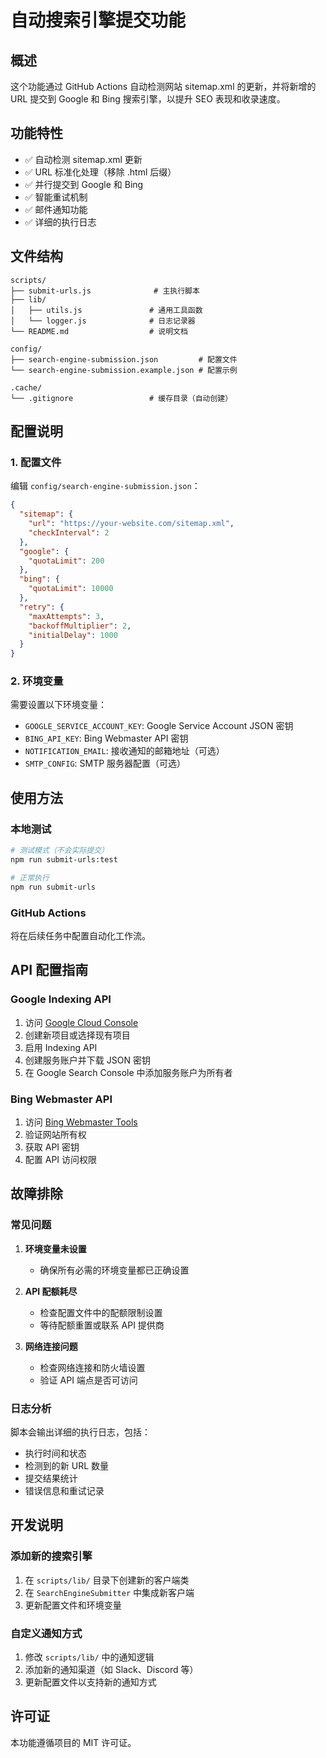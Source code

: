 # 自动搜索引擎提交功能

## 概述

这个功能通过 GitHub Actions 自动检测网站 sitemap.xml 的更新，并将新增的 URL 提交到 Google 和 Bing 搜索引擎，以提升 SEO 表现和收录速度。

## 功能特性

- ✅ 自动检测 sitemap.xml 更新
- ✅ URL 标准化处理（移除 .html 后缀）
- ✅ 并行提交到 Google 和 Bing
- ✅ 智能重试机制
- ✅ 邮件通知功能
- ✅ 详细的执行日志

## 文件结构

```
scripts/
├── submit-urls.js              # 主执行脚本
├── lib/
│   ├── utils.js               # 通用工具函数
│   └── logger.js              # 日志记录器
└── README.md                  # 说明文档

config/
├── search-engine-submission.json         # 配置文件
└── search-engine-submission.example.json # 配置示例

.cache/
└── .gitignore                 # 缓存目录（自动创建）
```

## 配置说明

### 1. 配置文件

编辑 `config/search-engine-submission.json`：

```json
{
  "sitemap": {
    "url": "https://your-website.com/sitemap.xml",
    "checkInterval": 2
  },
  "google": {
    "quotaLimit": 200
  },
  "bing": {
    "quotaLimit": 10000
  },
  "retry": {
    "maxAttempts": 3,
    "backoffMultiplier": 2,
    "initialDelay": 1000
  }
}
```

### 2. 环境变量

需要设置以下环境变量：

- `GOOGLE_SERVICE_ACCOUNT_KEY`: Google Service Account JSON 密钥
- `BING_API_KEY`: Bing Webmaster API 密钥
- `NOTIFICATION_EMAIL`: 接收通知的邮箱地址（可选）
- `SMTP_CONFIG`: SMTP 服务器配置（可选）

## 使用方法

### 本地测试

```bash
# 测试模式（不会实际提交）
npm run submit-urls:test

# 正常执行
npm run submit-urls
```

### GitHub Actions

将在后续任务中配置自动化工作流。

## API 配置指南

### Google Indexing API

1. 访问 [Google Cloud Console](https://console.cloud.google.com/)
2. 创建新项目或选择现有项目
3. 启用 Indexing API
4. 创建服务账户并下载 JSON 密钥
5. 在 Google Search Console 中添加服务账户为所有者

### Bing Webmaster API

1. 访问 [Bing Webmaster Tools](https://www.bing.com/webmasters/)
2. 验证网站所有权
3. 获取 API 密钥
4. 配置 API 访问权限

## 故障排除

### 常见问题

1. **环境变量未设置**
   - 确保所有必需的环境变量都已正确设置

2. **API 配额耗尽**
   - 检查配置文件中的配额限制设置
   - 等待配额重置或联系 API 提供商

3. **网络连接问题**
   - 检查网络连接和防火墙设置
   - 验证 API 端点是否可访问

### 日志分析

脚本会输出详细的执行日志，包括：
- 执行时间和状态
- 检测到的新 URL 数量
- 提交结果统计
- 错误信息和重试记录

## 开发说明

### 添加新的搜索引擎

1. 在 `scripts/lib/` 目录下创建新的客户端类
2. 在 `SearchEngineSubmitter` 中集成新客户端
3. 更新配置文件和环境变量

### 自定义通知方式

1. 修改 `scripts/lib/` 中的通知逻辑
2. 添加新的通知渠道（如 Slack、Discord 等）
3. 更新配置文件以支持新的通知方式

## 许可证

本功能遵循项目的 MIT 许可证。